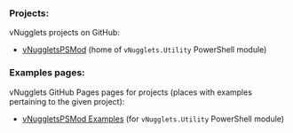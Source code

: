 ### Projects:
vNugglets projects on GitHub:
* [vNuggletsPSMod](https://github.com/vNugglets/vNuggletsPSMod) (home of `vNugglets.Utility` PowerShell module)

### Examples pages:
vNugglets GitHub Pages pages for projects (places with examples pertaining to the given project):
* [vNuggletsPSMod Examples](https://vNugglets.github.io/vNuggletsPSMod) (for `vNugglets.Utility` PowerShell module)